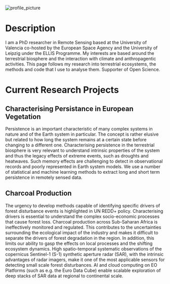 ![profile_picture](./assets/imgs/pic.jpeg)

# Description
I am a PhD researcher in Remote Sensing based at the University of Valencia co-hosted by the European Space Agency and the University of Leipzig under the ELLIS Programme. My interests are based around the terrestrial biosphere and the interaction with climate and anthropagentic activities. This page follows my research into terrestrial ecosystems, the methods and code that I use to analyse them. Supporter of Open Science.

# Current Research Projects
## Characterising Persistance in European Vegetation
Persistence is an important characteristic of many complex systems in nature and of the Earth system in particular. The concept is rather elusive but related to how long the system remains at a certain state before changing to a different one. Characterising persistence in the terrestrial biosphere is very relevant to understand intrinsic properties of the system and thus the legacy effects of extreme events, such as droughts and heatwaves. Such memory effects are challenging to detect in observational records and poorly represented in Earth system models. We use a number of statistical and machine learning methods to extract long and short term persistence in remotely sensed data.

## Charcoal Production
The urgency to develop methods capable of identifying specific drivers of forest disturbance events is highlighted in UN REDD+ policy. Characterising drivers is essential to understand the complex socio-economic processes that cause forest loss. Charcoal production across Sub-Saharan Africa is ineffectively monitored and regulated. This contributes to the uncertainties surrounding the ecological impact of the industry and makes it difficult to separate the drivers of forest degradation in the region. In addition, this limits our ability to gasp the effects on local processes and the shifting ecosystem dynamics. High spatio-temporal systematic observations of the copernicus Sentinel-1 (S-1) synthetic aperture radar (SAR), with the intrinsic advantages of radar imagers, make it one of the most applicable sensors for detecting small scale forest disturbances. AI and cloud computing on EO Platforms (such as e.g. the Euro Data Cube) enable scalable exploration of deep stacks of SAR data at regional to continental scale.
